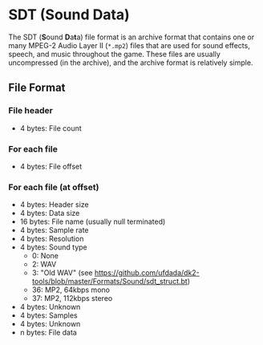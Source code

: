 # SDT (Sound Data)

The SDT (**S**ound **D**a**t**a) file format is an archive format that contains one or many MPEG-2 Audio Layer II (`*.mp2`) files that are used for sound effects, speech, and music throughout the game.  These files are usually uncompressed (in the archive), and the archive format is relatively simple.

## File Format

### File header

* 4 bytes: File count

### For each file

* 4 bytes: File offset

### For each file (at offset)

* 4 bytes: Header size
* 4 bytes: Data size
* 16 bytes: File name (usually null terminated)
* 4 bytes: Sample rate
* 4 bytes: Resolution
* 4 bytes: Sound type
  * 0: None
  * 2: WAV
  * 3: "Old WAV" (see <https://github.com/ufdada/dk2-tools/blob/master/Formats/Sound/sdt_struct.bt>)
  * 36: MP2, 64kbps mono
  * 37: MP2, 112kbps stereo
* 4 bytes: Unknown
* 4 bytes: Samples
* 4 bytes: Unknown
* n bytes: File data
